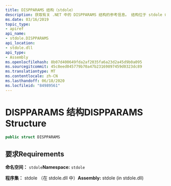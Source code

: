 ```yaml
---
title: DISPPARAMS 结构（stdole）
description: 获取有关 .NET 中的 DISPPARAMS 结构的参考信息。 结构位于 stdole 命名空间和 stdole 程序集中。
ms.date: 03/16/2019
topic_type:
- apiref
api_name:
- stdole.DISPPARAMS
api_location:
- stdole.dll
api_type:
- Assembly
ms.openlocfilehash: 8b07d400649fda2af2035fa6a23d2a45d9b0a095
ms.sourcegitcommit: 45c8eed045779b70a47b23169897459d0323dc89
ms.translationtype: MT
ms.contentlocale: zh-CN
ms.lasthandoff: 06/18/2020
ms.locfileid: "84989561"
---
```

# <a name="dispparams-structure"></a><span data-ttu-id="86eea-104">DISPPARAMS 结构</span><span class="sxs-lookup"><span data-stu-id="86eea-104">DISPPARAMS Structure</span></span>

```csharp
public struct DISPPARAMS
```

## <a name="requirements"></a><span data-ttu-id="86eea-105">要求</span><span class="sxs-lookup"><span data-stu-id="86eea-105">Requirements</span></span>

<span data-ttu-id="86eea-106">**命名空间：** `stdole`</span><span class="sxs-lookup"><span data-stu-id="86eea-106">**Namespace:** `stdole`</span></span>

<span data-ttu-id="86eea-107">**程序集：** stdole （在 stdole.dll 中）</span><span class="sxs-lookup"><span data-stu-id="86eea-107">**Assembly:** stdole (in stdole.dll)</span></span>

